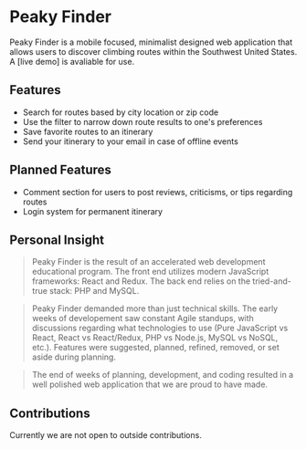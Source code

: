 # Peaky Finder

Peaky Finder is a mobile focused, minimalist designed web application that allows users to discover climbing routes within the Southwest United States. A [live demo] is avaliable for use.

## Features
  - Search for routes based by city location or zip code
  - Use the filter to narrow down route results to one's preferences
  - Save favorite routes to an itinerary
  - Send your itinerary to your email in case of offline events

## Planned Features
  - Comment section for users to post reviews, criticisms, or tips regarding routes
  - Login system for permanent itinerary
  
## Personal Insight
> Peaky Finder is the result of an accelerated web development educational program. The front end utilizes modern JavaScript frameworks: React and Redux. The back end relies on the tried-and-true stack: PHP and MySQL.

> Peaky Finder demanded more than just technical skills. The early weeks of developement saw constant Agile standups, with discussions regarding what technologies to use (Pure JavaScript vs React, React vs React/Redux, PHP vs Node.js, MySQL vs NoSQL, etc.). Features were suggested, planned, refined, removed, or set aside during planning.

> The end of weeks of planning, development, and coding resulted in a well polished web application that we are proud to have made.

## Contributions
Currently we are not open to outside contributions.

   [ive demo]: <http://peakyfinder.com//>
